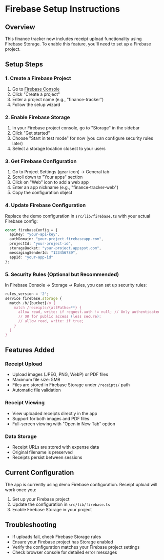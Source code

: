 # Firebase Setup Instructions

## Overview
This finance tracker now includes receipt upload functionality using Firebase Storage. To enable this feature, you'll need to set up a Firebase project.

## Setup Steps

### 1. Create a Firebase Project
1. Go to [Firebase Console](https://console.firebase.google.com/)
2. Click "Create a project"
3. Enter a project name (e.g., "finance-tracker")
4. Follow the setup wizard

### 2. Enable Firebase Storage
1. In your Firebase project console, go to "Storage" in the sidebar
2. Click "Get started"
3. Choose "Start in test mode" for now (you can configure security rules later)
4. Select a storage location closest to your users

### 3. Get Firebase Configuration
1. Go to Project Settings (gear icon) → General tab
2. Scroll down to "Your apps" section
3. Click on "Web" icon to add a web app
4. Enter an app nickname (e.g., "finance-tracker-web")
5. Copy the configuration object

### 4. Update Firebase Configuration
Replace the demo configuration in `src/lib/firebase.ts` with your actual Firebase config:

```typescript
const firebaseConfig = {
  apiKey: "your-api-key",
  authDomain: "your-project.firebaseapp.com", 
  projectId: "your-project-id",
  storageBucket: "your-project.appspot.com",
  messagingSenderId: "123456789",
  appId: "your-app-id"
};
```

### 5. Security Rules (Optional but Recommended)
In Firebase Console → Storage → Rules, you can set up security rules:

```javascript
rules_version = '2';
service firebase.storage {
  match /b/{bucket}/o {
    match /receipts/{allPaths=**} {
      allow read, write: if request.auth != null; // Only authenticated users
      // OR for public access (less secure):
      // allow read, write: if true;
    }
  }
}
```

## Features Added

### Receipt Upload
- Upload images (JPEG, PNG, WebP) or PDF files
- Maximum file size: 5MB
- Files are stored in Firebase Storage under `/receipts/` path
- Automatic file validation

### Receipt Viewing
- View uploaded receipts directly in the app
- Support for both images and PDF files
- Full-screen viewing with "Open in New Tab" option

### Data Storage
- Receipt URLs are stored with expense data
- Original filename is preserved
- Receipts persist between sessions

## Current Configuration
The app is currently using demo Firebase configuration. Receipt upload will work once you:
1. Set up your Firebase project
2. Update the configuration in `src/lib/firebase.ts`
3. Enable Firebase Storage in your project

## Troubleshooting
- If uploads fail, check Firebase Storage rules
- Ensure your Firebase project has Storage enabled
- Verify the configuration matches your Firebase project settings
- Check browser console for detailed error messages